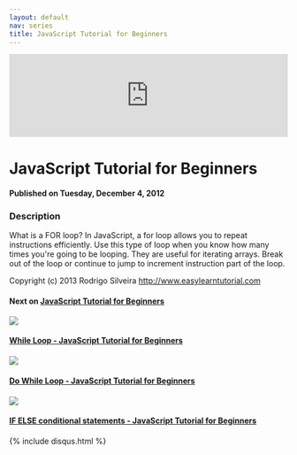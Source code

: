 ```yaml
---
layout: default
nav: series
title: JavaScript Tutorial for Beginners
---
```


<div class="container">
    <div class="row mt grid">
        <div class="mt"></div>
        <div class="row" style="margin-bottom: 20px;">
            <div class="col-sm-push-1 col-sm-10 col-md-push-2 col-md-8">
                <div class="video-container">
                    <iframe width="100%" src="https://www.youtube.com/embed/BnsDKjUgq4o" frameborder="0" allowfullscreen></iframe>
                </div>
            </div>
            <div class="clearfix"></div>
            <div class="col-md-8">
                <h1>JavaScript Tutorial for Beginners</h1>
                <h4>Published on Tuesday, December 4, 2012</h4>
                <h3>Description</h3>
                <p>What is a FOR loop? In JavaScript, a for loop allows you to repeat instructions efficiently. Use this type of loop when you know how many times you're going to be looping. They are useful for iterating arrays. Break out of the loop or continue to jump to increment instruction part of the loop.

Copyright (c) 2013 Rodrigo Silveira http://www.easylearntutorial.com</p>
            </div>
            <div class="col-md-4">
                <h4>Next on <a href="/series/javascript-tutorial-for-beginners">JavaScript Tutorial for Beginners</a></h4><div class="row" style="margin-bottom: 20px">
            <div class="col-md-6">
                <a href="/series/javascript-tutorial-for-beginners/while-loop-javascript-tutorial-for-beginners">
                    <img src="/img/blank.gif" data-echo="https://i.ytimg.com/vi/dgU60itNG9M/hqdefault.jpg" class="img-responsive" />
                </a>
            </div>
            <div class="col-md-6">
                <h4>
                    <a href="/series/javascript-tutorial-for-beginners/while-loop-javascript-tutorial-for-beginners">While Loop - JavaScript Tutorial for Beginners</a>
                </h4>
            </div>
        </div><div class="row" style="margin-bottom: 20px">
            <div class="col-md-6">
                <a href="/series/javascript-tutorial-for-beginners/do-while-loop-javascript-tutorial-for-beginners">
                    <img src="/img/blank.gif" data-echo="https://i.ytimg.com/vi/vMOCPgONqE8/hqdefault.jpg" class="img-responsive" />
                </a>
            </div>
            <div class="col-md-6">
                <h4>
                    <a href="/series/javascript-tutorial-for-beginners/do-while-loop-javascript-tutorial-for-beginners">Do While Loop - JavaScript Tutorial for Beginners</a>
                </h4>
            </div>
        </div><div class="row" style="margin-bottom: 20px">
            <div class="col-md-6">
                <a href="/series/javascript-tutorial-for-beginners/if-else-conditional-statements-javascript-tutorial-for-beginners">
                    <img src="/img/blank.gif" data-echo="https://i.ytimg.com/vi/w8VKNNOsF8A/hqdefault.jpg" class="img-responsive" />
                </a>
            </div>
            <div class="col-md-6">
                <h4>
                    <a href="/series/javascript-tutorial-for-beginners/if-else-conditional-statements-javascript-tutorial-for-beginners">IF ELSE conditional statements - JavaScript Tutorial for Beginners</a>
                </h4>
            </div>
        </div>
            </div>
            <div class="col-md-8">
                {% include disqus.html %}
            </div>
        </div>
    </div>
    <div class="row mt grid"></div>
</div>
